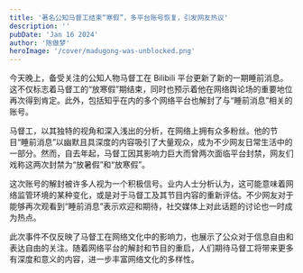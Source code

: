 ```yaml
---
title: '著名公知马督工结束“寒假”，多平台账号恢复，引发网友热议'
description: ''
pubDate: 'Jan 16 2024'
author: '陈做梦'
heroImage: '/cover/madugong-was-unblocked.png'
---
```


今天晚上，备受关注的公知人物马督工在 Bilibili 平台更新了新的一期睡前消息。这不仅标志着马督工的“放寒假”期结束，同时也预示着他在网络舆论场的重要地位再次得到肯定。此外，包括知乎在内的多个网络平台也解封了与“睡前消息”相关的账号。

马督工，以其独特的视角和深入浅出的分析，在网络上拥有众多粉丝。他的节目“睡前消息”以幽默且具深度的内容吸引了大量观众，成为不少网友日常生活中的一部分。然而，自去年起，马督工因其影响力巨大而曾两次面临平台封禁，网友们戏称这两次封禁为“放暑假”和“放寒假”。

这次账号的解封被许多人视为一个积极信号。业内人士分析认为，这可能意味着网络监管环境的某种变化，或是对于马督工及其节目内容的重新评估。不少网友对于能够再次观看到“睡前消息”表示欢迎和期待，社交媒体上对此话题的讨论也一时成为热点。

此次事件不仅反映了马督工在网络文化中的影响力，也展示了公众对于信息自由和表达自由的关注。随着网络平台的解封和节目的重启，人们期待马督工将带来更多有深度和意义的内容，进一步丰富网络文化的多样性。